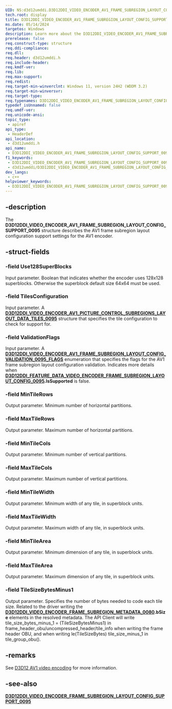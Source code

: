 ```yaml
---
UID: NS:d3d12umddi.D3D12DDI_VIDEO_ENCODER_AV1_FRAME_SUBREGION_LAYOUT_CONFIG_SUPPORT_0095
tech.root: display
title: D3D12DDI_VIDEO_ENCODER_AV1_FRAME_SUBREGION_LAYOUT_CONFIG_SUPPORT_0095
ms.date: 05/14/2024
targetos: Windows
description: Learn more about the D3D12DDI_VIDEO_ENCODER_AV1_FRAME_SUBREGION_LAYOUT_CONFIG_SUPPORT_0095 structure.
prerelease: false
req.construct-type: structure
req.ddi-compliance: 
req.dll: 
req.header: d3d12umddi.h
req.include-header: 
req.kmdf-ver: 
req.lib: 
req.max-support: 
req.redist: 
req.target-min-winverclnt: Windows 11, version 24H2 (WDDM 3.2)
req.target-min-winversvr: 
req.target-type: 
req.typenames: D3D12DDI_VIDEO_ENCODER_AV1_FRAME_SUBREGION_LAYOUT_CONFIG_SUPPORT_0095
typedef_isUnnamed: false
req.umdf-ver: 
req.unicode-ansi: 
topic_type:
 - apiref
api_type:
 - HeaderDef
api_location:
 - d3d12umddi.h
api_name:
 - D3D12DDI_VIDEO_ENCODER_AV1_FRAME_SUBREGION_LAYOUT_CONFIG_SUPPORT_0095
f1_keywords:
 - D3D12DDI_VIDEO_ENCODER_AV1_FRAME_SUBREGION_LAYOUT_CONFIG_SUPPORT_0095
 - d3d12umddi/D3D12DDI_VIDEO_ENCODER_AV1_FRAME_SUBREGION_LAYOUT_CONFIG_SUPPORT_0095
dev_langs:
 - c++
helpviewer_keywords:
 - D3D12DDI_VIDEO_ENCODER_AV1_FRAME_SUBREGION_LAYOUT_CONFIG_SUPPORT_0095
---
```


## -description

The **D3D12DDI_VIDEO_ENCODER_AV1_FRAME_SUBREGION_LAYOUT_CONFIG_SUPPORT_0095** structure describes the AV1 frame subregion layout configuration support settings for the AV1 encoder.

## -struct-fields

### -field Use128SuperBlocks

Input parameter. Boolean that indicates whether the encoder uses 128x128 superblocks. Otherwise the superblock default size 64x64 must be used.

### -field TilesConfiguration

Input parameter. A [**D3D12DDI_VIDEO_ENCODER_AV1_PICTURE_CONTROL_SUBREGIONS_LAYOUT_DATA_TILES_0095**](ns-d3d12umddi-d3d12ddi_video_encoder_av1_picture_control_subregions_layout_data_tiles_0095.md) structure that specifies the tile configuration to check for support for.

### -field ValidationFlags

Input parameter. A [**D3D12DDI_VIDEO_ENCODER_AV1_FRAME_SUBREGION_LAYOUT_CONFIG_VALIDATION_0095_FLAGS**](ne-d3d12umddi-d3d12ddi_video_encoder_av1_frame_subregion_layout_config_validation_0095_flags.md) enumeration that specifies the flags for the AV1 frame subregion layout configuration validation. Indicates more details when [**D3D12DDI_FEATURE_DATA_VIDEO_ENCODER_FRAME_SUBREGION_LAYOUT_CONFIG_0095**](ns-d3d12umddi-d3d12ddi_feature_data_video_encoder_frame_subregion_layout_config_0095.md)**.IsSupported** is false.

### -field MinTileRows

Output parameter. Minimum number of horizontal partitions.

### -field MaxTileRows

Output parameter. Maximum number of horizontal partitions.

### -field MinTileCols

Output parameter. Minimum number of vertical partitions.

### -field MaxTileCols

Output parameter. Maximum number of vertical partitions.

### -field MinTileWidth

Output parameter. Minimum width of any tile, in superblock units.

### -field MaxTileWidth

Output parameter. Maximum width of any tile, in superblock units.

### -field MinTileArea

Output parameter. Minimum dimension of any tile, in superblock units.

### -field MaxTileArea

Output parameter. Maximum dimension of any tile, in superblock units.

### -field TileSizeBytesMinus1

Output parameter. Specifies the number of bytes needed to code each tile size. Related to the driver writing the [**D3D12DDI_VIDEO_ENCODER_FRAME_SUBREGION_METADATA_0080**](ns-d3d12umddi-d3d12ddi_video_encoder_frame_subregion_metadata_0083_0.md)**.bSize** elements in the resolved metadata. The API Client will write tile_size_bytes_minus_1 = (TileSizeBytesMinus1) in frame_header_obu/uncompressed_header/tile_info when writing the frame header OBU, and when writing le(TileSizeBytes) tile_size_minus_1 in tile_group_obu().

## -remarks

See [D3D12 AV1 video encoding]((/windows-hardware/drivers/display/video-encoding-d3d12-av1)) for more information.

## -see-also

[**D3D12DDI_VIDEO_ENCODER_FRAME_SUBREGION_LAYOUT_CONFIG_SUPPORT_0095**](ns-d3d12umddi-d3d12ddi_video_encoder_frame_subregion_layout_config_support_0095.md)
